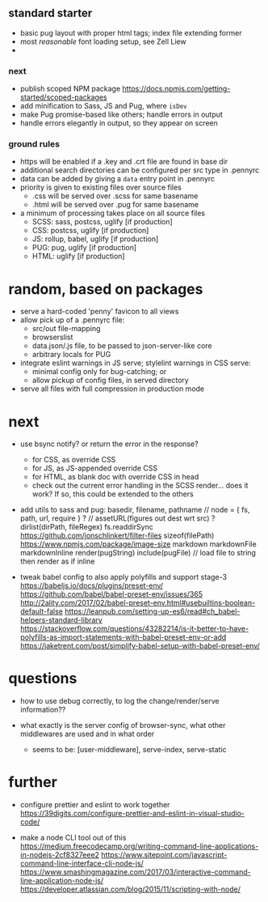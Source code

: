 ## standard starter

* basic pug layout with proper html tags; index file extending former
* most _reasonable_ font loading setup, see Zell Liew
*



### next

* publish scoped NPM package https://docs.npmjs.com/getting-started/scoped-packages
* add minification to Sass, JS and Pug, where `isDev`
* make Pug promise-based like others; handle errors in output
* handle errors elegantly in output, so they appear on screen

### ground rules

* https will be enabled if a .key and .crt file are found in base dir
* additional search directories can be configured per src type in .pennyrc
* data can be added by giving a `data` entry point in .pennyrc
* priority is given to existing files over source files
  - .css will be served over .scss for same basename
  - .html will be served over .pug for same basename
* a minimum of processing takes place on all source files
  - SCSS: sass, postcss, uglify [if production]
  - CSS: postcss, uglify [if production]
  - JS: rollup, babel, uglify [if production]
  - PUG: pug, uglify [if production]
  - HTML: uglify [if production]


# random, based on packages

* serve a hard-coded 'penny' favicon to all views
* allow pick up of a .pennyrc file:
  - src/out file-mapping
  - browserslist
  - data.json/.js file, to be passed to json-server-like core
  - arbitrary locals for PUG
* integrate eslint warnings in JS serve; stylelint warnings in CSS serve:
  - minimal config only for bug-catching; or
  - allow pickup of config files, in served directory
* serve all files with full compression in production mode

# next

* use bsync notify? or return the error in the response?
  - for CSS, as override CSS
  - for JS, as JS-appended override CSS
  - for HTML, as blank doc with override CSS in head
  - check out the current error handling in the SCSS render...
    does it work? If so, this could be extended to the others

* add utils to sass and pug:
    basedir, filename, pathname
    // node = { fs, path, url, require } ?
    // assetURL(figures out dest wrt src) ?
    dirlist(dirPath, fileRegex)
      fs.readdirSync
      https://github.com/jonschlinkert/filter-files
    sizeof(filePath)
      https://www.npmjs.com/package/image-size
    markdown
    markdownFile
    markdownInline
    render(pugString)
    include(pugFile) // load file to string then render as if inline

* tweak babel config to also apply polyfills and support stage-3
  https://babeljs.io/docs/plugins/preset-env/
  https://github.com/babel/babel-preset-env/issues/365
  http://2ality.com/2017/02/babel-preset-env.html#usebuiltins-boolean-default-false
  https://leanpub.com/setting-up-es6/read#ch_babel-helpers-standard-library
  https://stackoverflow.com/questions/43282214/is-it-better-to-have-polyfills-as-import-statements-with-babel-preset-env-or-add
  https://jaketrent.com/post/simplify-babel-setup-with-babel-preset-env/


# questions

* how to use debug correctly, to log the change/render/serve information??

* what exactly is the server config of browser-sync, what other middlewares are used and in what order
  - seems to be: [user-middleware], serve-index, serve-static

# further

* configure prettier and eslint to work together
    https://39digits.com/configure-prettier-and-eslint-in-visual-studio-code/

* make a node CLI tool out of this
    https://medium.freecodecamp.org/writing-command-line-applications-in-nodejs-2cf8327eee2
    https://www.sitepoint.com/javascript-command-line-interface-cli-node-js/
    https://www.smashingmagazine.com/2017/03/interactive-command-line-application-node-js/
    https://developer.atlassian.com/blog/2015/11/scripting-with-node/
